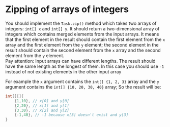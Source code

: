 # Zipping of arrays of integers

You should implement the `Task.zip()` method which takes two arrays of integers: `int[] x` and `int[] y`. It should
return a two-dimensional array of integers which contains merged elements from the input arrays. It means that the
first element in the result should contain the first element from the `x` array and the first element from the `y`
element; the second element in the result should contain the second element from the `x` array and the second element
from the `y` element.  
Pay attention: Input arrays can have different lengths. The result should have the same length as the longest of
them. In this case you should use `-1` instead of not existing elements in the other input array

For example the `x` argument contains the `int[] {1, 2, 3}` array and the `y` argument contains the `int[] {10, 20,
30, 40}` array; So the result will be:

```java
int[][]{
    {1,10}, // x[0] and y[0]
    {2,20}, // x[1] and y[1]
    {3,30}, // x[2] and y[2]
    {-1,40}, // -1 because x[3] doesn't exist and y[3]
}
```

